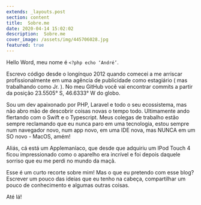 ```yaml
---
extends: _layouts.post
section: content
title:  Sobre.me
date: 2020-04-14 15:02:02
description:  Sobre.me
cover_image: /assets/img/445706028.jpg
featured: true
---
```




Hello Word, meu nome é `<?php echo ‘André’`.

Escrevo código desde o longínquo 2012 quando comecei a me arriscar profissionalmente em uma agência de publicidade como estagiário ( mas trabalhando como Jr. ). No meu GitHub você vai encontrar commits a partir da posição 23.5505° S, 46.6333° W do globo.

Sou um dev apaixonado por PHP, Laravel e todo o seu ecossistema, mas não abro mão de descobrir coisas novas o tempo todo. Ultimamente ando flertando com o Swift e o Typescript. Meus colegas de trabalho estão sempre reclamando que eu nunca paro em uma tecnologia, estou sempre num navegador novo, num app novo, em uma IDE nova, mas NUNCA em um SO novo - MacOS, amém!

Aliás, cá está um Applemaníaco, que desde que adquiriu um IPod Touch 4 ficou impressionado como o aparelho era incrível e foi depois daquele sorriso que eu me perdi no mundo da maçã.

Esse é um curto recorte sobre mim! Mas o que eu pretendo com esse blog? Escrever um pouco das ideias que eu tenho na cabeça, compartilhar um pouco de conhecimento e algumas outras coisas.

Até lá!
